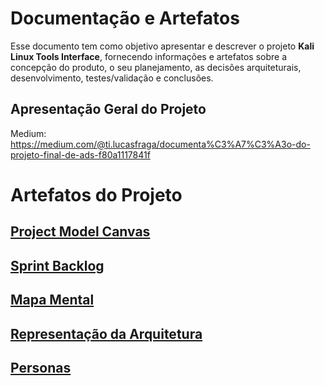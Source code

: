 # Documentação e Artefatos

Esse documento tem como objetivo apresentar e descrever o projeto <b>Kali Linux Tools Interface</b>, fornecendo informações e artefatos sobre a concepção do produto, o seu planejamento, as decisões arquiteturais, desenvolvimento, testes/validação e conclusões.

## Apresentação Geral do Projeto 
Medium: <a href="https://medium.com/@ti.lucasfraga/documenta%C3%A7%C3%A3o-do-projeto-final-de-ads-f80a1117841f">https://medium.com/@ti.lucasfraga/documenta%C3%A7%C3%A3o-do-projeto-final-de-ads-f80a1117841f</a>

# Artefatos do Projeto

## [Project Model Canvas](project-model-canvas.md)
## [Sprint Backlog](sprint-backlog.md)
## [Mapa Mental](mapa-mental.md)
## [Representação da Arquitetura](arquitetura.md)
## [Personas](personas.md)
